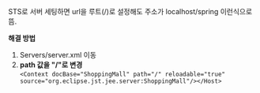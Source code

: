 STS로 서버 세팅하면 url을 루트(/)로 설정해도 주소가 localhost/spring 이런식으로 뜸.  

**해결 방법**  
  1. Servers/server.xml 이동
  2. 
      **path 값을 "/"로 변경**  
    ```
   <Context docBase="ShoppingMall" path="/" reloadable="true" source="org.eclipse.jst.jee.server:ShoppingMall"/></Host>
    ```
